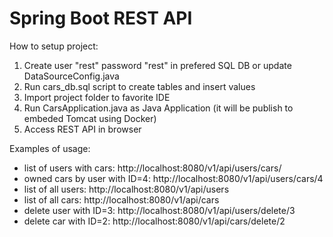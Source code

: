 # Spring Boot REST API

How to setup project:
1. Create user "rest" password "rest" in prefered SQL DB or update DataSourceConfig.java 
2. Run cars_db.sql script to create tables and insert values
3. Import project folder to favorite IDE
4. Run CarsApplication.java as Java Application (it will be publish to embeded Tomcat using Docker)
5. Access REST API in browser

Examples of usage:
- list of users with cars: http://localhost:8080/v1/api/users/cars/
- owned cars by user with ID=4: http://localhost:8080/v1/api/users/cars/4
- list of all users: http://localhost:8080/v1/api/users
- list of all cars: http://localhost:8080/v1/api/cars
- delete user with ID=3: http://localhost:8080/v1/api/users/delete/3
- delete car with ID=2: http://localhost:8080/v1/api/cars/delete/2

